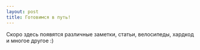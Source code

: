```yaml
---
layout: post
title: Готовимся в путь!
---
```


Скоро здесь появятся различные заметки, статьи, велосипеды, хардкод и многое другое :)

